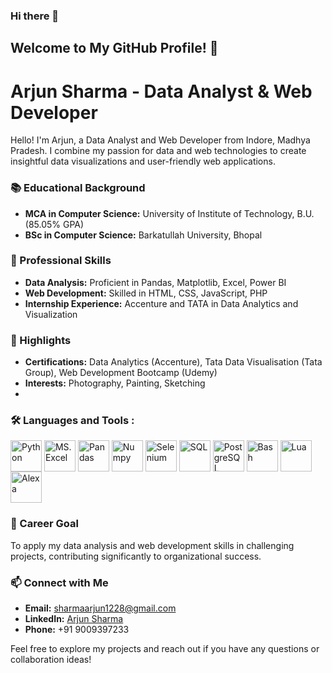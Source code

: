 ### Hi there 👋
## Welcome to My GitHub Profile! 👋

# Arjun Sharma - Data Analyst & Web Developer

Hello! I'm Arjun, a Data Analyst and Web Developer from Indore, Madhya Pradesh. I combine my passion for data and web technologies to create insightful data visualizations and user-friendly web applications.

### 📚 Educational Background
- **MCA in Computer Science:** University of Institute of Technology, B.U. (85.05% GPA)
- **BSc in Computer Science:** Barkatullah University, Bhopal

### 💼 Professional Skills
- **Data Analysis:** Proficient in Pandas, Matplotlib, Excel, Power BI
- **Web Development:** Skilled in HTML, CSS, JavaScript, PHP
- **Internship Experience:** Accenture and TATA in Data Analytics and Visualization

### 🌟 Highlights
- **Certifications:** Data Analytics (Accenture), Tata Data Visualisation (Tata Group), Web Development Bootcamp (Udemy)
- **Interests:** Photography, Painting, Sketching
- 
### :hammer_and_wrench: Languages and Tools :
<a href="URL_REDIRECT" target="blank" class="disabled"><img align="center" src="https://img.icons8.com/color/512/python.png" height="50" title="Python" /></a>
<a href="URL_REDIRECT" target="blank"><img align="center" src="https://img.icons8.com/color/512/ms-excel.png" height="50" title="MS.Excel" /></a>
<a href="URL_REDIRECT" target="blank"><img align="center" src="https://img.icons8.com/color/512/pandas.png" height="50" title="Pandas" /></a>
<a href="URL_REDIRECT" target="blank"><img align="center" src="https://img.icons8.com/color/512/numpy.png" height="50" title="Numpy" /></a>
<a href="URL_REDIRECT" target="blank"><img align="center" src="https://img.icons8.com/color/512/selenium-test-automation.png" height="50" title="Selenium" /></a>
<a href="URL_REDIRECT" target="blank"><img align="center" src="https://img.icons8.com/external-soft-fill-juicy-fish/512/external-sql-coding-and-development-soft-fill-soft-fill-juicy-fish.png" height="50" title="SQL"/></a>
<a href="URL_REDIRECT" target="blank"><img align="center" src="https://img.icons8.com/color/512/postgreesql.png" height="50" title="PostgreSQL" /></a>
<a href="URL_REDIRECT" target="blank"><img align="center" src="https://img.icons8.com/color/512/console.png" height="50" title="Bash" /></a>
<a href="URL_REDIRECT" target="blank"><img align="center" src="https://img.icons8.com/nolan/512/lua-language.png" height="50" title="Lua" /></a>
<a href="URL_REDIRECT" target="blank"><img align="center" src="https://img.icons8.com/color/512/amazon-alexa-logo.png" height="50" title="Alexa" /></a>


### 🎯 Career Goal
To apply my data analysis and web development skills in challenging projects, contributing significantly to organizational success.

### 📫 Connect with Me
- **Email:** [sharmaarjun1228@gmail.com](mailto:sharmaarjun1228@gmail.com)
- **LinkedIn:** [Arjun Sharma](https://linkedin.com/in/arjunsharma1228)
- **Phone:** +91 9009397233

Feel free to explore my projects and reach out if you have any questions or collaboration ideas!

